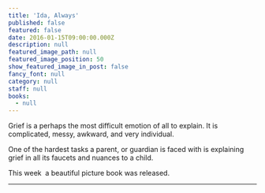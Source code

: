 ```yaml
---
title: 'Ida, Always'
published: false
featured: false
date: 2016-01-15T09:00:00.000Z
description: null
featured_image_path: null
featured_image_position: 50
show_featured_image_in_post: false
fancy_font: null
category: null
staff: null
books:
  - null
---
```


Grief is a perhaps the most difficult emotion of all to explain. It is complicated, messy, awkward, and very individual.

One of the hardest tasks a parent, or guardian is faced with is explaining grief in all its faucets and nuances to a child.

This week&nbsp; a beautiful picture book was released.

---

&nbsp;